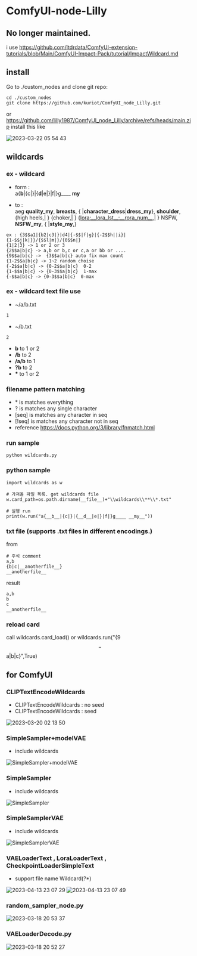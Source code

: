 # ComfyUI-node-Lilly

## No longer maintained.

i use https://github.com/ltdrdata/ComfyUI-extension-tutorials/blob/Main/ComfyUI-Impact-Pack/tutorial/ImpactWildcard.md

## install

Go to ./custom_nodes and clone git repo:

```
cd ./custom_nodes
git clone https://github.com/kuriot/ComfyUI_node_Lilly.git
```
or https://github.com/lilly1987/ComfyUI_node_Lilly/archive/refs/heads/main.zip install this like

![2023-03-22 05 54 43](https://user-images.githubusercontent.com/20321215/226738610-c042a51c-8e72-45de-b714-385eaac383af.png)


## wildcards

### ex - wildcard

- form :  
a{__b__|{c|}|{__d__|e|}|f|}g____ __my__
 
- to :  
aeg __quality_my__, __breasts__, { |__character_dress__|__dress_my__}, __shoulder__, {high heels,| } {choker,| } {<lora:__lora_lst__:__rora_num__>,| } NSFW, __NSFW_my__, { |__style_my__,}

```
ex : {3$$a1|{b2|c3|}|d4|{-$$|f|g}|{-2$$h||i}|{1-$$j|k|}}/{$$l|m|}/{0$$n|}
{1|2|3} -> 1 or 2 or 3
{2$$a|b|c} -> a,b or b,c or c,a or bb or ....
{9$$a|b|c} ->  {3$$a|b|c} auto fix max count
{1-2$$a|b|c} -> 1~2 random choise
{-2$$a|b|c} -> {0-2$$a|b|c}  0-2
{1-$$a|b|c} -> {0-3$$a|b|c}  1-max
{-$$a|b|c} -> {0-3$$a|b|c}  0-max
```

### ex - wildcard text file use

- ~/a/b.txt
```
1
```
- ~/b.txt
```
2
```

- __b__ to 1 or 2
- __/b__ to 2
- __/a/b__ to 1
- __?b__ to 2
- __*__ to 1 or 2

### filename pattern matching
- \* is matches everything
- ? is matches any single character
- \[seq\] is matches any character in seq
- \[!seq\] is matches any character not in seq
- reference https://docs.python.org/3/library/fnmatch.html

### run sample

```
python wildcards.py
```

### python sample

```
import wildcards as w

# 가져올 파일 목록. get wildcards file
w.card_path=os.path.dirname(__file__)+"\\wildcards\\**\\*.txt"

# 실행 run
print(w.run("a{__b__|{c|}|{__d__|e|}|f|}g____ __my__"))
```



### txt file (supports .txt files in different encodings.)
from
```
# 주석 comment
a,b
{b|c|__anotherfile__}
__anotherfile__
```
result
```
a,b
b
c
__anotherfile__
```

### reload card

call wildcards.card_load()
or
wildcards.run("{9$$-$$a|b|c}",True)

## for ComfyUI



### CLIPTextEncodeWildcards

- CLIPTextEncodeWildcards : no seed
- CLIPTextEncodeWildcards : seed

![2023-03-20 02 13 50](https://user-images.githubusercontent.com/20321215/226194627-b560c9e1-5dfa-49d9-8503-939693a8b119.png)


### SimpleSampler+modelVAE

- include wildcards

![SimpleSampler+modelVAE](https://user-images.githubusercontent.com/20321215/229340970-19c5c0f7-6281-430d-87ce-c2e512ead277.png)


### SimpleSampler

- include wildcards

![SimpleSampler](https://user-images.githubusercontent.com/20321215/229341019-0cea9dd8-0b03-4f4a-8f49-aff068b58faf.png)


### SimpleSamplerVAE

- include wildcards

![SimpleSamplerVAE](https://user-images.githubusercontent.com/20321215/229341040-72d422d5-7904-41c3-a0e7-ac256ea40d0e.png)

### VAELoaderText , LoraLoaderText , CheckpointLoaderSimpleText

- support file name Wildcard(?*)

![2023-04-13 23 07 29](https://user-images.githubusercontent.com/20321215/231785743-a77257b1-6932-4713-8b91-0614aeeb45e8.png)
![2023-04-13 23 07 49](https://user-images.githubusercontent.com/20321215/231785748-b33b5d69-de00-4265-8fdb-405e61ab8758.png)


### random_sampler_node.py

![2023-03-18 20 53 37](https://user-images.githubusercontent.com/20321215/226104447-eadd1d15-437f-4a41-b989-511390236d13.png)

### VAELoaderDecode.py

![2023-03-18 20 52 27](https://user-images.githubusercontent.com/20321215/226104441-a13f49c6-c5be-4c70-b93e-f4ad984e9ff1.png)

